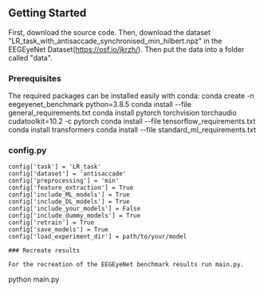 ## Getting Started

First, download the source code.
Then, download the dataset "LR_task_with_antisaccade_synchronised_min_hilbert.npz" in the EEGEyeNet Dataset(https://osf.io/jkrzh/). Then put the data into a folder called "data".

### Prerequisites
The required packages can be installed easily with conda:
conda create -n eegeyenet_benchmark python=3.8.5
conda install --file general_requirements.txt
conda install pytorch torchvision torchaudio cudatoolkit=10.2 -c pytorch
conda install --file tensorflow_requirements.txt
conda install transformers
conda install --file standard_ml_requirements.txt


### config.py
```
config['task'] = 'LR_task'
config['dataset'] = 'antisaccade'
config['preprocessing'] = 'min'
config['feature_extraction'] = True
config['include_ML_models'] = True
config['include_DL_models'] = True
config['include_your_models'] = False
config['include_dummy_models'] = True
config['retrain'] = True
config['save_models'] = True
config['load_experiment_dir'] = path/to/your/model

### Recreate results

For the recreation of the EEGEyeNet benchmark results run main.py.
```
python main.py
```
